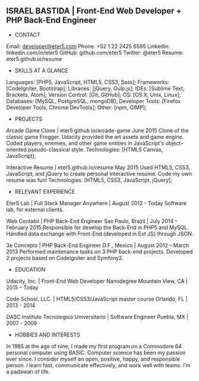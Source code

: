 ## ISRAEL BASTIDA | Front-End Web Developer + PHP Back-End Engineer


+ CONTACT

Email: developer@eter5.com
Phone: +52 1 22 2425 6595
LinkedIn: linkedin.com/in/eter5
GitHub: github.com/eter5
Twitter: @eter5
Resume: eter5.github.io/resume


+ SKILLS AT A GLANCE

Languages: [PHP5, JavaScript, HTML5, CSS3, Sass];
Frameworks: [CodeIgniter, Bootstrap];
Libraries: [jQuery, Gulp.js];
IDEs: [Sublime Text, Brackets, Atom];
Version Control: [Git, GitHub];
OS: [OS X, Unix, Linux];
Databases: [MySQL, PostgreSQL, mongoDB];
Developer Tools: [Firefox Developer Tools, Chrome DevTools];
Other: [npm, GIMP];

+ PROJECTS

Arcade Game Clone | eter5.github.io/arcade-game
June 2015
Clone of the classic game Frogger.  Udacity provided the art assets and game engine.
Coded players, enemies, and other game entities in JavaScript's object-oriented pseudo-classical style.
Technologies: [HTML5 Canvas, JavaScript];

Interactive Resume | eter5.github.io/resume
May 2015
Used HTML5, CSS3, JavaScript, and jQuery to create personal interactive resume.
Code my own resume was fun!
Technologies: [HTML5, CSS3, JavaScript, jQuery];


+ RELEVANT EXPERIENCE

Eter5 Lab | Full Stack Manager
Anywhere | August 2012 - Today 
Software lab, for external clients.

Web Contabil | PHP Back-End Engineer
Sao Paulo, Brazil | July 2014 – February 2015
Responsible for develop the Back-End in PHP5 and MySQL.
Handled data exchange with Front-End (developed in Ext JS) through JSON.

3e Concepts | PHP Back-End Engineer
D.F., Mexico | August 2012 – March 2013
Performed maintenance tasks on 3 PHP back-end projects.
Developed 2 projects based on CodeIgniter and Symfony2.


+ EDUCATION

Udacity, Inc. | Front-End Web Developer Nanodegree
Mountain View, CA | 2015 – Today

Code School, LLC. | HTML5/CSS3/JavaScript master course
Orlando, FL | 2013 - 2014

DASC Instituto Tecnologico Universitario | Software Engineer
Puebla, MX | 2007 - 2009


+ HOBBIES AND INTERESTS

In 1985 at the age of nine, I made my first program on a Commodore 64 personal computer using BASIC. Computer science has been my passion ever since. I consider myself an open, positive, happy, and responsible person. I learn fast, communicate effectively, and work well with teams. I’m a padawan of life.
